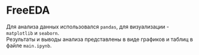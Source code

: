 # FreeEDA

Для анализа данных использовался `pandas`, для визуализации - `matplotlib` и `seaborn`.  
Результаты и выводы анализа представлены в виде графиков и таблиц в файле `main.ipynb`.
